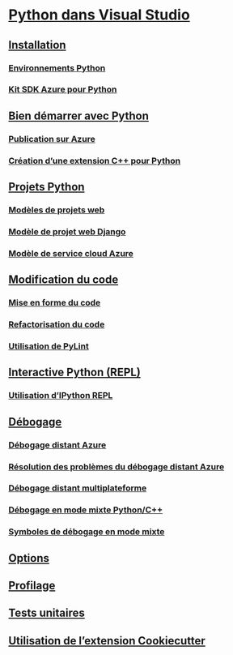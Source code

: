 # [Python dans Visual Studio](python-in-visual-studio.md)

## [Installation](installation.md)

### [Environnements Python](python-environments.md)

### [Kit SDK Azure pour Python](azure-sdk-for-python.md)

## [Bien démarrer avec Python](getting-started.md)

### [Publication sur Azure](publishing-to-azure.md)

### [Création d’une extension C++ pour Python](cpp-and-python.md)

## [Projets Python](python-projects.md)

### [Modèles de projets web](template-web.md)

### [Modèle de projet web Django](template-django.md)

### [Modèle de service cloud Azure](template-azure-cloud-service.md)

## [Modification du code](code-editing.md)

### [Mise en forme du code](code-formatting.md)

### [Refactorisation du code](code-refactoring.md)

### [Utilisation de PyLint](code-pylint.md)

## [Interactive Python (REPL)](interactive-repl.md)

### [Utilisation d’IPython REPL](interactive-repl-ipython.md)

## [Débogage](debugging.md)

### [Débogage distant Azure](debugging-azure-remote.md)

### [Résolution des problèmes du débogage distant Azure](debugging-azure-remote-troubleshooting.md)

### [Débogage distant multiplateforme](debugging-cross-platform-remote.md)

### [Débogage en mode mixte Python/C++](debugging-mixed-mode.md)

### [Symboles de débogage en mode mixte](debugging-symbols-for-mixed-mode.md)

## [Options](options.md)

## [Profilage](profiling.md)

## [Tests unitaires](unit-testing.md)

## [Utilisation de l’extension Cookiecutter](cookiecutter.md)

